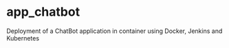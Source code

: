 # app_chatbot
Deployment of a ChatBot application in container using Docker, Jenkins and Kubernetes
